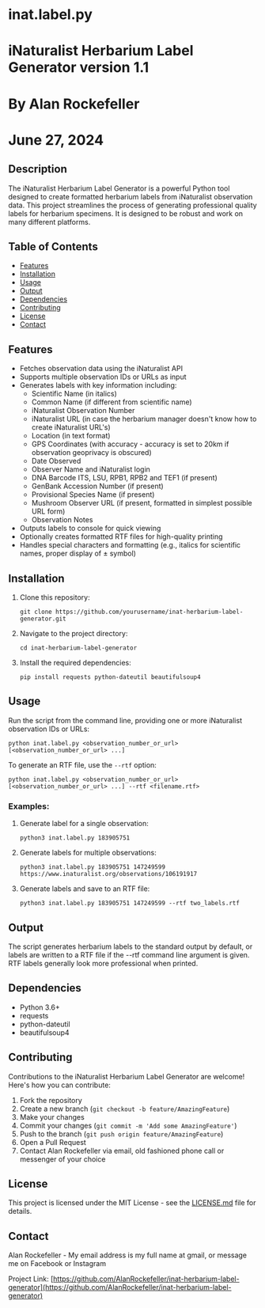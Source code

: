 # inat.label.py

# iNaturalist Herbarium Label Generator version 1.1
# By Alan Rockefeller
# June 27, 2024

## Description

The iNaturalist Herbarium Label Generator is a powerful Python tool designed to create formatted herbarium labels from iNaturalist observation data. This project streamlines the process of generating professional quality labels for herbarium specimens.   It is designed to be robust and work on many different platforms.

## Table of Contents

- [Features](#features)
- [Installation](#installation)
- [Usage](#usage)
- [Output](#output)
- [Dependencies](#dependencies)
- [Contributing](#contributing)
- [License](#license)
- [Contact](#contact)

## Features

- Fetches observation data using the iNaturalist API
- Supports multiple observation IDs or URLs as input
- Generates labels with key information including:
  - Scientific Name (in italics)
  - Common Name (if different from scientific name)
  - iNaturalist Observation Number
  - iNaturalist URL (in case the herbarium manager doesn't know how to create iNaturalist URL's)
  - Location (in text format)
  - GPS Coordinates (with accuracy - accuracy is set to 20km if observation geoprivacy is obscured)
  - Date Observed
  - Observer Name and iNaturalist login
  - DNA Barcode ITS, LSU, RPB1, RPB2 and TEF1 (if present)
  - GenBank Accession Number (if present)
  - Provisional Species Name (if present)
  - Mushroom Observer URL (if present, formatted in simplest possible URL form)
  - Observation Notes
- Outputs labels to console for quick viewing
- Optionally creates formatted RTF files for high-quality printing
- Handles special characters and formatting (e.g., italics for scientific names, proper display of ± symbol)

## Installation

1. Clone this repository:
   ```
   git clone https://github.com/yourusername/inat-herbarium-label-generator.git
   ```

2. Navigate to the project directory:
   ```
   cd inat-herbarium-label-generator
   ```

3. Install the required dependencies:
   ```
   pip install requests python-dateutil beautifulsoup4
   ```

## Usage

Run the script from the command line, providing one or more iNaturalist observation IDs or URLs:

```
python inat.label.py <observation_number_or_url> [<observation_number_or_url> ...]
```

To generate an RTF file, use the `--rtf` option:

```
python inat.label.py <observation_number_or_url> [<observation_number_or_url> ...] --rtf <filename.rtf>
```

### Examples:

1. Generate label for a single observation:
   ```
   python3 inat.label.py 183905751
   ```

2. Generate labels for multiple observations:
   ```
   python3 inat.label.py 183905751 147249599 https://www.inaturalist.org/observations/106191917
   ```

3. Generate labels and save to an RTF file:
   ```
   python3 inat.label.py 183905751 147249599 --rtf two_labels.rtf
   ```

## Output

The script generates herbarium labels to the standard output by default, or labels are written to a RTF file if the --rtf command line argument is given.   RTF labels generally look more professional when printed.

## Dependencies

- Python 3.6+
- requests
- python-dateutil
- beautifulsoup4

## Contributing

Contributions to the iNaturalist Herbarium Label Generator are welcome! Here's how you can contribute:

1. Fork the repository
2. Create a new branch (`git checkout -b feature/AmazingFeature`)
3. Make your changes
4. Commit your changes (`git commit -m 'Add some AmazingFeature'`)
5. Push to the branch (`git push origin feature/AmazingFeature`)
6. Open a Pull Request
7. Contact Alan Rockefeller via email, old fashioned phone call or messenger of your choice


## License

This project is licensed under the MIT License - see the [LICENSE.md](LICENSE.md) file for details.

## Contact

Alan Rockefeller - My email address is my full name at gmail, or message me on Facebook or Instagram

Project Link: [https://github.com/AlanRockefeller/inat-herbarium-label-generator](https://github.com/AlanRockefeller/inat-herbarium-label-generator)

